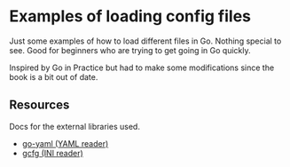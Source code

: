 # Examples of loading config files

Just some examples of how to load different files in Go. Nothing special to see. Good for beginners who are trying to get going in Go quickly.

Inspired by Go in Practice but had to make some modifications since the book is a bit out of date.

## Resources
Docs for the external libraries used.

- [go-yaml (YAML reader)](https://pkg.go.dev/gopkg.in/yaml.v2?utm_source=godoc)
- [gcfg (INI reader)](https://pkg.go.dev/gopkg.in/gcfg.v1?utm_source=godoc)